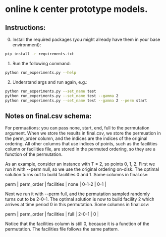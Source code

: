 # online k center prototype models.

## Instructions:

0. Install the required packages (you might already have them in your base environment):
```bash
pip install -r requirements.txt
```

1. Run the following command:
```bash
python run_experiments.py --help
```

2. Understand args and run again, e.g.:
```bash
python run_experiments.py --set_name test
python run_experiments.py --set_name test --gamma 2
python run_experiments.py --set_name test --gamma 2 --perm start
```

## Notes on final.csv schema:
For permuations: you can pass none, start, end, full to the permutation argument. When we store the results in final.csv, we store the permuation in the perm_order column, and the indices are the indices of the original ordering. All other columns that use indices of points, such as the facilities column or facilities file, are stored in the permuted ordering, so they are a function of the permutation.

As an example, consider an instance with T = 2, so points 0, 1, 2. First we run it with --perm null, so we use the original ordering on-disk. The optimal solution turns out to build facilities 0 and 1. Some columns in final.csv:

perm | perm_order | facilities |
none | 0-1-2 | 0-1 |

Next we run it with --perm full, and the permutation sampled randomly turns out to be 2-0-1. The optimal solution is now to build facility 2 which arrives at time period 0 in this permutation. Some columns in final.csv:

perm | perm_order | facilities |
full | 2-0-1 | 0 |

Notice that the facilities column is still 0, because it is a function of the permutation. The facilities file follows the same pattern.

